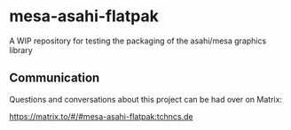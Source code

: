# mesa-asahi-flatpak
A WIP repository for testing the packaging of the asahi/mesa graphics library

## Communication
Questions and conversations about this project can be had over on Matrix:

https://matrix.to/#/#mesa-asahi-flatpak:tchncs.de 

